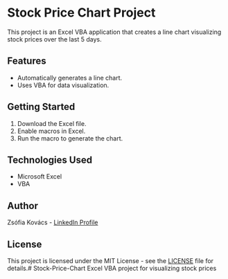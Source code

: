 # Stock Price Chart Project

This project is an Excel VBA application that creates a line chart visualizing stock prices over the last 5 days.

## Features

- Automatically generates a line chart.
- Uses VBA for data visualization.

## Getting Started

1. Download the Excel file.
2. Enable macros in Excel.
3. Run the macro to generate the chart.

## Technologies Used

- Microsoft Excel
- VBA

## Author

Zsófia Kovács - [LinkedIn Profile](https://www.linkedin.com/in/zsófia-kovács-434626183)

## License

This project is licensed under the MIT License - see the [LICENSE](LICENSE) file for details.# Stock-Price-Chart
Excel VBA project for visualizing stock prices
